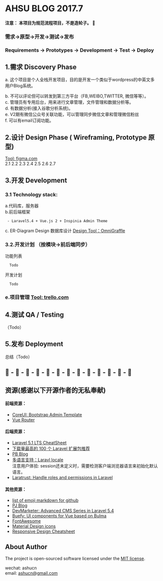 # AHSU BLOG 2017.7
#### 注意： 本项目为规范流程项目，不是造轮子。 :high_brightness:     
### 需求->原型->开发->测试->发布  
### Requirements -> Prototypes -> Development -> Test -> Deploy   

## 1.需求 Discovery Phase  
a. 这个项目是个人全栈开发项目，目的是开发一个类似于wordpress的中英文多用户Blog系统。

b. 不可以评论但可以转发到第三方平台（FB,WEIBO,TWITTER, 微信等等）。    
c. 管理员有专用后台，用来进行文章管理，文件管理和数据分析等。  
d. 有数据分析(接入谷歌分析系统)。  
e. V2期有微信公众号关联功能，可以管理同步微信文章和管理微信粉丝    
f. 可以有email订阅功能。


## 2.设计 Design Phase ( Wireframing, Prototype 原型)  
[Tool: figma.com](https://www.figma.com/file/BXiiSfVIOegWJNLUEZkWL5Un/ashublog-prototype)    
2.1
2.2
2.3
2.4
2.5
2.6
2.7

## 3.开发 Development   
### 3.1 Technology stack:     

a.代码库，服务器   
b.前后端框架   
````   
 - Laravel5.4 + Vue.js 2 + Inspinia Admin Theme  
 ````  
  
c. ER-Diagram Design 数据库设计  [Design Tool：OmniGraffle](https://www.omnigroup.com/omniGraffle/)    
### 3.2.开发计划 （按模块->前后端同步）  
功能列表    
````  
  Todo
````  
开发计划     
````  
  Todo
````  
### e.项目管理 [Tool: trello.com](http://trello.com)    


## 4.测试 QA / Testing  
（Todo）  

## 5.发布 Deployment  
  
总结（Todo）  

## :deciduous_tree: - :deciduous_tree: - :deciduous_tree: - :deciduous_tree: - :deciduous_tree: - :deciduous_tree: - :deciduous_tree: - :deciduous_tree: - :deciduous_tree: - :deciduous_tree: - :deciduous_tree: - :deciduous_tree: - :deciduous_tree: 

## 资源(感谢以下开源作者的无私奉献)           
#### 前端资源：  
- [CoreUI: Bootstrap Admin Template](http://coreui.io)  
- [Vue Router](https://router.vuejs.org/zh-cn/)    
  
#### 后端资源：  
- [Laravel 5.1 LTS CheatSheet](https://cs.laravel-china.org/)  
- [下载量最高的 100 个 Laravel 扩展包推荐](https://laravel-china.org/topics/2530/the-highest-amount-of-downloads-of-the-100-laravel-extensions-recommended)   
- [PB Blog](https://github.com/jcc/blog)   
- [多语言支持：Laravl locale](https://mydnic.be/post/laravel-5-and-his-fcking-non-persistent-app-setlocale)     
注意用户体验: session还未定义时，需要检测客户端浏览器语言来初始化默认语言。
- [Laratrust: Handle roles and permissions in Laravel](https://github.com/santigarcor/laratrust)    
  
#### 其他资源：  
- [list of emoji markdown for github](https://gist.github.com/rxaviers/7360908)     
- [PJ Blog](https://github.com/jcc/blog)    
- [DevMarketer: Advanced CMS Series in Laravel 5.4](https://www.youtube.com/watch?v=rzxNpfiLHSg&index=1&list=PLwAKR305CRO_cukAejlt5kz3pTtDMW_Cd)  
- [Buefy: UI components for Vue based on Bulma](https://buefy.github.io/#/)    
- [FontAwesome](http://fontawesome.io/cheatsheet/)      
- [Material Design icons](https://material.io/icons/)    
- [Responsive Design Cheatsheet](https://www.codeply.com/responsive-design-cheatsheet.html)    

## About Author 
The project is open-sourced software licensed under the [MIT license](http://opensource.org/licenses/MIT).  

wechat: ashucn  
email: ashucn@gmail.com    
